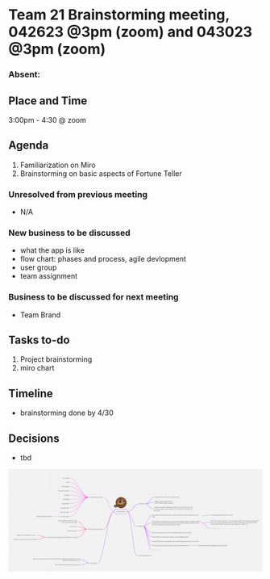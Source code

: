 # Team 21 Brainstorming meeting, 042623 @3pm (zoom) and 043023 @3pm (zoom)

### Absent:


## Place and Time
3:00pm - 4:30 @ zoom

## Agenda
1. Familiarization on Miro
2. Brainstorming on basic aspects of Fortune Teller 


### Unresolved from previous meeting
- N/A

### New business to be discussed
- what the app is like
- flow chart: phases and process, agile devlopment
- user group
- team assignment
   
### Business to be discussed for next meeting
- Team Brand

## Tasks to-do
1. Project brainstorming
2. miro chart

## Timeline
- brainstorming done by 4/30

## Decisions
- tbd


![image](/admin/meetings/meeting%20pic/app%20brainstorm.png)


